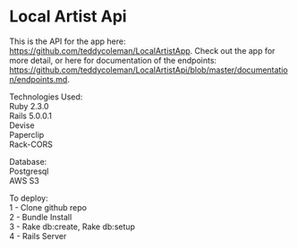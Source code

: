 # Local Artist Api

This is the API for the app here: https://github.com/teddycoleman/LocalArtistApp.  Check out the app for more detail, or here for documentation of the endpoints: https://github.com/teddycoleman/LocalArtistApi/blob/master/documentation/endpoints.md.

Technologies Used: <br>
Ruby 2.3.0 <br>
Rails 5.0.0.1 <br>
Devise <br>
Paperclip <br>
Rack-CORS

Database:<br>
Postgresql <br>
AWS S3 

To deploy:<br>
1 - Clone github repo <br>
2 - Bundle Install <br>
3 - Rake db:create, Rake db:setup <br>
4 - Rails Server
